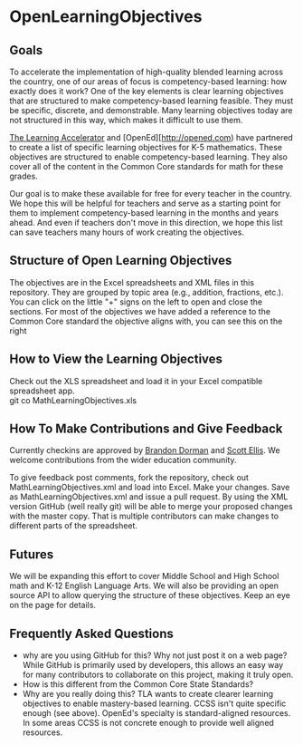 # OpenLearningObjectives

## Goals
To accelerate the implementation of high-quality blended 
learning across the country, one of our areas of focus is competency-based 
learning: how exactly does it work? One of the key elements is clear learning 
objectives that are structured to make competency-based learning feasible. 
They must be specific, discrete, and demonstrable. Many learning objectives 
today are not structured in this way, which makes it difficult to use them.

[The Learning Accelerator](http://thelearningaccerator.org) and [OpenEd][http://opened.com) have partnered  to create a list of specific learning objectives for K-5 mathematics. These objectives are structured  to enable competency-based learning.  They also cover all of the content in the 
Common Core standards for math for these grades.

Our goal is to make these available for free for every teacher 
in the country. We hope this will be helpful for teachers and serve as a starting 
point for them to implement competency-based learning in the months and years ahead. 
And even if teachers don't move in this direction, we hope this list can save teachers 
many hours of work creating the objectives.

## Structure of Open Learning Objectives
The objectives are in the Excel spreadsheets and XML files in this repository. They are grouped by topic area 
(e.g., addition, fractions, etc.). You can click on the little "+" signs on the 
left to open and close the sections. For most of the objectives we have added a 
reference to the Common Core standard the objective aligns with, you can see this 
on the right

## How to View the Learning Objectives 
Check out the XLS spreadsheet and load it in your Excel compatible spreadsheet app.  
  git co MathLearningObjectives.xls

## How To Make Contributions and Give Feedback  

Currently checkins are approved by [Brandon Dorman](mailto:brandon@opened.com) and [Scott Ellis](scott@thelearningaccelerator.org).  We welcome contributions from the wider education community. 

To give feedback post comments,  fork the repository, check out MathLearningObjectives.xml and load into Excel. Make your changes.  Save as MathLearningObjectives.xml and issue a pull request.  By using the XML version GitHub (well really git) will be able to merge your proposed changes with the master copy.  That is multiple contributors can make changes to different parts of the spreadsheet.

## Futures 
We will be expanding this effort to cover Middle School and High School math and K-12 English Language Arts.  We will also be providing an open source API to allow querying the structure of these objectives.   Keep an eye on the page for details. 

## Frequently Asked Questions
* why are you using GitHub for this? Why not just post it on a web page?
While GitHub is primarily used by developers, this allows an easy way for many contributors to collaborate on this project, making it truly open.
* How is this different from the Common Core State Standards?
* Why are you really doing this?
TLA wants to create clearer learning objectives to enable mastery-based learning.  CCSS isn't quite specific enough (see above).  OpenEd's specialty is standard-aligned resources. In some areas CCSS is not concrete enough to provide well aligned resources.  
